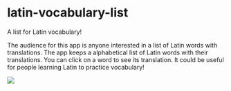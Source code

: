 # latin-vocabulary-list
A list for Latin vocabulary!

The audience for this app is anyone interested in a list of Latin words with translations.
The app keeps a alphabetical list of Latin words with their translations. You can click on a word to see its translation.
It could be useful for people learning Latin to practice vocabulary!

<img src="/images/ListScreenshot.png">
